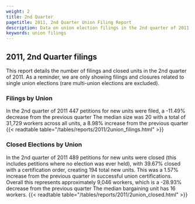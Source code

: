 ```yaml
---
weight: 2
title: 2nd Quarter
pagetitle: 2011, 2nd Quarter Union Filing Report
description: Data on union election filings in the 2nd quarter of 2011
keywords: union filings
---
```


## 2011, 2nd Quarter filings

This report details the number of filings and closed units in the 2nd quarter of 2011. As a reminder, we are only showing filings and closures related to single union elections (rare multi-union elections are excluded).

### Filings by Union
In the 2nd quarter of 2011 447 petitions for new units were filed, a -11.49% decrease from the previous quarter The median size was 20 with a total of 31,729 workers across all units, a 8.98% increase from the previous quarter
{{< readtable table="/tables/reports/2011/2union_filings.html" >}}

### Closed Elections by Union
In the 2nd quarter of 2011 489 petitions for new units were closed (this includes petitions where no election was ever held), with 39.67% closed with a certification order, creating 194 total new units. This was a 1.57% increase from the previous quarter in successful union certifications. Overall this represents approximately 9,046 workers, which is a -28.93% decrease from the previous quarter The median bargaining unit has 16 workers.
{{< readtable table="/tables/reports/2011/2union_closed.html" >}}
